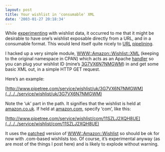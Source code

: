 ```yaml
---
layout: post
title: Your wishlist in 'consumable' XML
date: '2003-01-27 20:18:34'
---
```



While [experimenting](/2003/01/transferring-my-amazon-wishlist-to-allconsumingnet-2/) with wishlist data, it occurred to me that it might be desirable to have one’s wishlist exposable directly from a URL, and in a consumable format. This would lend itself quite nicely to [URL](http://udell.roninhouse.com/bytecols/2002-03-27.html) [pipelining](/2002/08/sidebars-mozilla-rss-old-and-new/).

I hacked up a very simple module, [WWW::Amazon::Wishlist::XML](/~dj/2003/01/WWW_Amazon_Wishlist_XML.pm) (keeping to the original namespace in CPAN) which acts as an Apache [handler](/~dj/2003/01/wishlist.conf) so you can plug your wishlist ID (mine’s [3G7VX6N7NMGWM](http://www.amazon.co.uk/exec/obidos/wishlist/3G7VX6N7NMGWM/026-9291044-8526042)) in and get some basic XML out, in a simple HTTP GET request.

Here’s an example:

[http://www.pipetree.com/service/wishlist/uk/3G7VX6N7NMGWM](../../../service/wishlist/uk/3G7VX6N7NMGWM)

Note the ‘uk’ part in the path. It signifies that the wishlist is held at [amazon.co.uk](http://www.amazon.co.uk/). If held at [amazon.com](http://www.amazon.com/), specify ‘com’, like this:

[http://www.pipetree.com/service/wishlist/com/11SZLJ2XQH8UE](../../../service/wishlist/com/11SZLJ2XQH8UE)

It uses the [patched](../../../%7Edj/2003/01/Wishlist.pm.diff.txt) version of [WWW::Amazon::Wishlist](http://search.cpan.org/author/SIMONW/WWW-Amazon-Wishlist-0.85/) so should be ok for now with .com-based wishlists too. Of course, it’s experimental anyway (as are most of the things I post here) and is likely to explode without warning.


